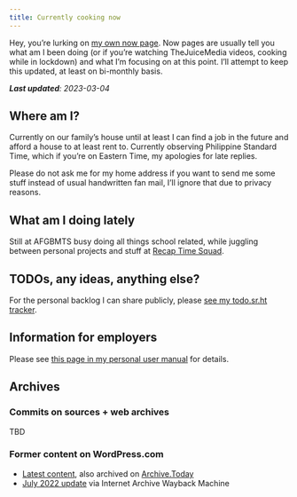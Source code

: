 ```yaml
---
title: Currently cooking now
---
```


Hey, you’re lurking on [my own now page][nowpage-info].
Now pages are usually tell you what am I been doing (or if you’re watching TheJuiceMedia videos, cooking while in lockdown) and what I’m
focusing on at this point. I’ll attempt to keep this updated, at least on bi-monthly basis.

[nowpage-info]: https://nownownow.com/about

_**Last updated**: 2023-03-04_

## Where am I?

Currently on our family’s house until at least I can find a job in the future and afford a house to at least rent to.
Currently observing Philippine Standard Time, which if you’re on Eastern Time, my apologies for late replies.

Please do not ask me for my home address if you want to send me some stuff instead of usual handwritten fan mail, I’ll ignore that due to privacy reasons.

## What am I doing lately

Still at AFGBMTS busy doing all things school related, while juggling between personal projects and stuff at [Recap Time Squad](https://recaptime.eu.org).

## TODOs, any ideas, anything else?

For the personal backlog I can share publicly, please [see my todo.sr.ht tracker](https://todo.sr.ht/~ajhalili2006/ajhalili2006).

## Information for employers

Please see [this page in my personal user manual](https://andreijiroh.eu.org/user-manual/job-employment-availability) for details.

## Archives

### Commits on sources + web archives

TBD

### Former content on WordPress.com

* [Latest content](https://ajhalili2006.wordpress.com/now/), also archived on [Archive.Today]()
* [July 2022 update](https://web.archive.org/web/20221011021323/https://ajhalili2006.wordpress.com/now/) via Internet Archive Wayback Machine